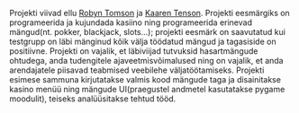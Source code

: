   Projekti viivad ellu [Robyn Tomson](https://github.com/robyn-tomson) ja [Kaaren Tenson](https://github.com/KaarenTenson). Projekti eesmärgiks on programeerida ja kujundada kasiino ning programeerida erinevad mängud(nt. pokker, blackjack, slots...); projekti eesmärk on saavutatud kui testgrupp on läbi mänginud kõik välja töödatud mängud ja tagasiside on positiivne. Projekti on vajalik, et läbiviijad tutvuksid hasartmängude  ohtudega, anda tudengitele ajaveetmisvõimalused ning on vajalik, et anda arendajatele piisavad teabmised veebilehe väljatöötamiseks. 
   Projekti esimese sammuna kirjutatakse valmis kood mängude taga ja disainitakse kasino menüü ning mängude UI(praegustel andmetel kasutatakse pygame moodulit), teiseks analüüsitakse tehtud tööd.
   
